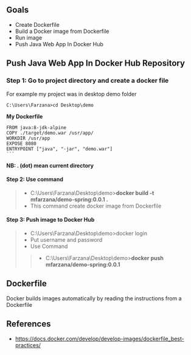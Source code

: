 ## Goals
- Create Dockerfile 
- Build a Docker image from Dockerfile
- Run image
-  Push Java Web App In Docker Hub

## Push Java Web App In Docker Hub Repository 
### Step 1: Go to project directory and create a docker file 
 For example my project was in desktop demo folder
  ```
  C:\Users\Farzana>cd Desktop\demo
  ```
  **My  Dockerfile** 
	
	FROM java:8-jdk-alpine
	COPY ./target/demo.war /usr/app/
	WORKDIR /usr/app
	EXPOSE 8080
	ENTRYPOINT ["java", "-jar", "demo.war"]
	```
 **NB:  . (dot) mean current directory** 
####  Step 2: Use command 
> - C:\Users\Farzana\Desktop\demo>**docker build -t mfarzana/demo-spring:0.0.1 .**
> - This command create docker image from Dockerfile
#### Step 3: Push image to Docker Hub
> - C:\Users\Farzana\Desktop\demo>docker login
> - Put username and password
> - Use Command
>> - C:\Users\Farzana\Desktop\demo>**docker push mfarzana/demo-spring:0.0.1**
 
  


## Dockerfile
Docker builds images automatically by reading the instructions from a Dockerfile


## References
- https://docs.docker.com/develop/develop-images/dockerfile_best-practices/

<!--stackedit_data:
eyJoaXN0b3J5IjpbMTQ2NTQ1Njk1Myw4MTI2ODczOTYsNzU2Nz
U2MTk3LC0yMDczODAyMzE2LDEyNDg0MDQ5ODMsNjIzMDQwNjMz
LDgxNDA5NTk5NiwxMjM4NTQ2NzYsLTEzMDU0MDE3ODMsLTM1Nj
Q0MjAzOCw0MjI1NTAyOV19
-->